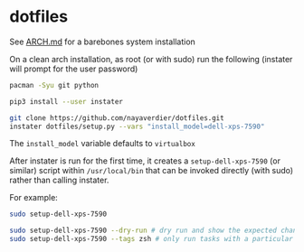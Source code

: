 # dotfiles

See [ARCH.md](ARCH.md) for a barebones system installation

On a clean arch installation, as root (or with sudo) run the following (instater
will prompt for the user password)

```bash
pacman -Syu git python

pip3 install --user instater

git clone https://github.com/nayaverdier/dotfiles.git
instater dotfiles/setup.py --vars "install_model=dell-xps-7590"
```

The `install_model` variable defaults to `virtualbox`

After instater is run for the first time, it creates a
`setup-dell-xps-7590` (or similar) script within `/usr/local/bin` that can be
invoked directly (with sudo) rather than calling instater.

For example:

```bash
sudo setup-dell-xps-7590

sudo setup-dell-xps-7590 --dry-run # dry run and show the expected changes
sudo setup-dell-xps-7590 --tags zsh # only run tasks with a particular tag
```

